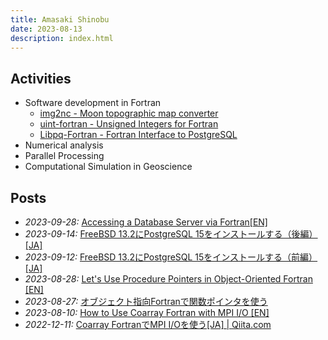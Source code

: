 ```yaml
---
title: Amasaki Shinobu
date: 2023-08-13
description: index.html
---
```


<div class="description">

## Activities
- Software development in Fortran
   - [img2nc - Moon topographic map converter](https://github.com/ShinobuAmasaki/img2nc) 
   - [uint-fortran - Unsigned Integers for Fortran](https://github.com/ShinobuAmasaki/uint-fortran)
   - [Libpq-Fortran - Fortran Interface to PostgreSQL](https://github.com/ShinobuAmasaki/libpq-fortran)
- Numerical analysis
- Parallel Processing
- Computational Simulation in Geoscience

## Posts
- *2023-09-28:* [Accessing a Database Server via Fortran[EN]](items/accessing-a-database-server-via-fortran-en.html)
- *2023-09-14:* [FreeBSD 13.2にPostgreSQL 15をインストールする（後編）[JA]](items/postgresql15-on-freebsd13.2-part2.html)
- *2023-09-12:* [FreeBSD 13.2にPostgreSQL 15をインストールする（前編）[JA]](items/postgresql15-on-freebsd13.2-part1.html)
- *2023-08-28:* [Let's Use Procedure Pointers in Object-Oriented Fortran [EN]](items/lets-use-procedure-pointers-in-object-oriented-fortran.html)
- *2023-08-27:* [オブジェクト指向Fortranで関数ポインタを使う](https://qiita.com/amasaki203/items/0d6720dff303e3ec7b0f)
- *2023-08-10:* [How to Use Coarray Fortran with MPI I/O [EN]](items/how-to-use-coarray-fortran-with-mpi-io.html)
- *2022-12-11:* [Coarray FortranでMPI I/Oを使う[JA] | Qiita.com](https://qiita.com/amasaki203/items/4beb0d2b6984bf701dec)

</div>

